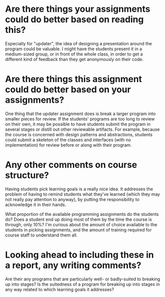 # Are there things your assignments could do better based on reading this?

Especially for "updater", the idea of designing a presentation around the
program could be valuable.  I might have the students present it in a
medium-sized group, or in front of the whole class, in order to get a
different kind of feedback than they get anonymously on their code.

# Are there things this assignment could do better based on your assignments?

One thing that the updater assignment does is break a larger program into
smaller pieces for review.  If the students' programs are too long to review
on their own, it may be possible to have students submit the program in
several stages or distill out other reviewable artifacts.  For example,
because the course is concerned with design patterns and abstractions,
students could submit a skeleton of the classes and interfaces (with no
implementation) for review before or along with their program.

# Any other comments on course structure?

Having students pick learning goals is a really nice idea.  It addresses the
problem of having to remind students what they've learned (which they may not
really pay attention to anyway), by putting the responsibility to acknowledge
it in their hands.

What proportion of the available programming assignments do the students do?
Does a student end up doing most of them by the time the course is through,
only 10%?  I'm curious about the amount of choice available to the students in
picking assignments, and the amount of training required for course staff to
understand them all.

# Looking ahead to including these in a report, any writing comments?

Are their any programs that are particularly well- or badly-suited to breaking
up into stages?  Is the suitedness of a program for breaking up into stages in
any way related to which learning goals it addresses?

